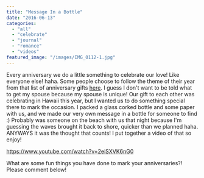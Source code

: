 ```yaml
---
title: "Message In a Bottle"
date: "2016-06-13"
categories: 
  - "all"
  - "celebrate"
  - "journal"
  - "romance"
  - "videos"
featured_image: "/images/IMG_0112-1.jpg"
---
```


Every anniversary we do a little something to celebrate our love! Like everyone else! haha. Some people choose to follow the theme of their year from that list of anniversary gifts [here](http://ideas.hallmark.com/anniversary-ideas/anniversary-gifts-by-year/). I guess I don't want to be told what to get my spouse because my spouse is unique! Our gift to each other was celebrating in Hawaii this year, but I wanted us to do something special there to mark the occasion. I packed a glass corked bottle and some paper with us, and we made our very own message in a bottle for someone to find :) Probably was someone on the beach with us that night because I'm guessing the waves brought it back to shore, quicker than we planned haha. ANYWAYS it was the thought that counts! I put together a video of that so enjoy!

https://www.youtube.com/watch?v=2eiSXVK6nG0

<script src="https://apis.google.com/js/platform.js"></script>

What are some fun things you have done to mark your anniversaries?! Please comment below!
